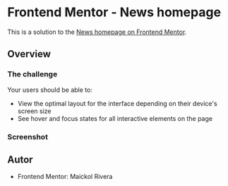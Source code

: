 # Frontend Mentor - News homepage

This is a solution to the [News homepage on Frontend Mentor](https://www.frontendmentor.io/challenges/news-homepage-H6SWTa1MFl).

## Overview

### The challenge

Your users should be able to:

- View the optimal layout for the interface depending on their device's screen size
- See hover and focus states for all interactive elements on the page

### Screenshot



## Autor

- Frontend Mentor: Maickol Rivera